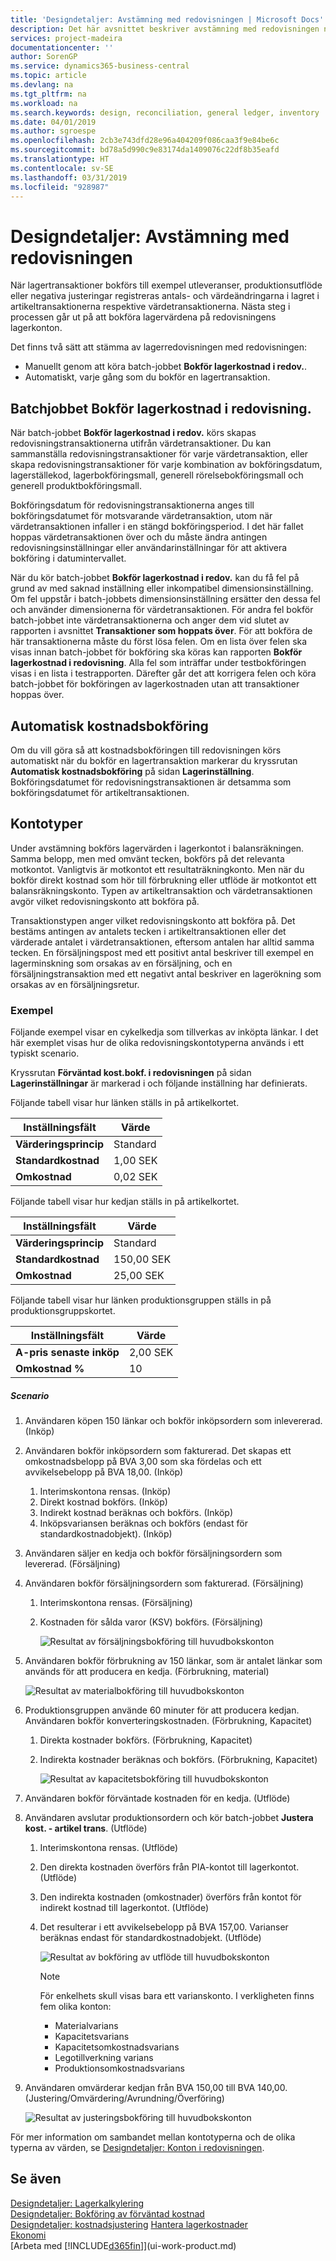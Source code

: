 ```yaml
---
title: 'Designdetaljer: Avstämning med redovisningen | Microsoft Docs'
description: Det här avsnittet beskriver avstämning med redovisningen när du bokför lagertransaktioner, till exempel försäljningsutleveranser, produktionsutflöde eller negativa justeringar.
services: project-madeira
documentationcenter: ''
author: SorenGP
ms.service: dynamics365-business-central
ms.topic: article
ms.devlang: na
ms.tgt_pltfrm: na
ms.workload: na
ms.search.keywords: design, reconciliation, general ledger, inventory
ms.date: 04/01/2019
ms.author: sgroespe
ms.openlocfilehash: 2cb3e743dfd28e96a404209f086caa3f9e84be6c
ms.sourcegitcommit: bd78a5d990c9e83174da1409076c22df8b35eafd
ms.translationtype: HT
ms.contentlocale: sv-SE
ms.lasthandoff: 03/31/2019
ms.locfileid: "928987"
---
```

# <a name="design-details-reconciliation-with-the-general-ledger"></a>Designdetaljer: Avstämning med redovisningen
När lagertransaktioner bokförs till exempel utleveranser, produktionsutflöde eller negativa justeringar registreras antals- och värdeändringarna i lagret i artikeltransaktionerna respektive värdetransaktionerna. Nästa steg i processen går ut på att bokföra lagervärdena på redovisningens lagerkonton.  

Det finns två sätt att stämma av lagerredovisningen med redovisningen:  

* Manuellt genom att köra batch-jobbet **Bokför lagerkostnad i redov.**.  
* Automatiskt, varje gång som du bokför en lagertransaktion.  

## <a name="post-inventory-cost-to-gl-batch-job"></a>Batchjobbet Bokför lagerkostnad i redovisning.  
När batch-jobbet **Bokför lagerkostnad i redov.** körs skapas redovisningstransaktionerna utifrån värdetransaktioner. Du kan sammanställa redovisningstransaktioner för varje värdetransaktion, eller skapa redovisningstransaktioner för varje kombination av bokföringsdatum, lagerställekod, lagerbokföringsmall, generell rörelsebokföringsmall och generell produktbokföringsmall.  

Bokföringsdatum för redovisningstransaktionerna anges till bokföringsdatumet för motsvarande värdetransaktion, utom när värdetransaktionen infaller i en stängd bokföringsperiod. I det här fallet hoppas värdetransaktionen över och du måste ändra antingen redovisningsinställningar eller användarinställningar för att aktivera bokföring i datumintervallet.  

När du kör batch-jobbet **Bokför lagerkostnad i redov.** kan du få fel på grund av med saknad inställning eller inkompatibel dimensionsinställning. Om fel uppstår i batch-jobbets dimensionsinställning ersätter den dessa fel och använder dimensionerna för värdetransaktionen. För andra fel bokför batch-jobbet inte värdetransaktionerna och anger dem vid slutet av rapporten i avsnittet **Transaktioner som hoppats över**. För att bokföra de här transaktionerna måste du först lösa felen. Om en lista över felen ska visas innan batch-jobbet för bokföring ska köras kan rapporten **Bokför lagerkostnad i redovisning**. Alla fel som inträffar under testbokföringen visas i en lista i testrapporten. Därefter går det att korrigera felen och köra batch-jobbet för bokföringen av lagerkostnaden utan att transaktioner hoppas över.  

## <a name="automatic-cost-posting"></a>Automatisk kostnadsbokföring  
Om du vill göra så att kostnadsbokföringen till redovisningen körs automatiskt när du bokför en lagertransaktion markerar du kryssrutan **Automatisk kostnadsbokföring** på sidan **Lagerinställning**. Bokföringsdatumet för redovisningstransaktionen är detsamma som bokföringsdatumet för artikeltransaktionen.  

## <a name="account-types"></a>Kontotyper  
Under avstämning bokförs lagervärden i lagerkontot i balansräkningen. Samma belopp, men med omvänt tecken, bokförs på det relevanta motkontot. Vanligtvis är motkontot ett resultaträkningkonto. Men när du bokför direkt kostnad som hör till förbrukning eller utflöde är motkontot ett balansräkningskonto. Typen av artikeltransaktion och värdetransaktionen avgör vilket redovisningskonto att bokföra på.  

Transaktionstypen anger vilket redovisningskonto att bokföra på. Det bestäms antingen av antalets tecken i artikeltransaktionen eller det värderade antalet i värdetransaktionen, eftersom antalen har alltid samma tecken. En försäljningspost med ett positivt antal beskriver till exempel en lagerminskning som orsakas av en försäljning, och en försäljningstransaktion med ett negativt antal beskriver en lagerökning som orsakas av en försäljningsretur.  

### <a name="example"></a>Exempel  
Följande exempel visar en cykelkedja som tillverkas av inköpta länkar. I det här exemplet visas hur de olika redovisningskontotyperna används i ett typiskt scenario.  

Kryssrutan **Förväntad kost.bokf. i redovisningen** på sidan **Lagerinställningar** är markerad i och följande inställning har definierats.  

Följande tabell visar hur länken ställs in på artikelkortet.  

|Inställningsfält|Värde|  
|-----------------|-----------|  
|**Värderingsprincip**|Standard|  
|**Standardkostnad**|1,00 SEK|  
|**Omkostnad**|0,02 SEK|  

Följande tabell visar hur kedjan ställs in på artikelkortet.  

|Inställningsfält|Värde|  
|-----------------|-----------|  
|**Värderingsprincip**|Standard|  
|**Standardkostnad**|150,00 SEK|  
|**Omkostnad**|25,00 SEK|  

Följande tabell visar hur länken produktionsgruppen ställs in på produktionsgruppskortet.  

|Inställningsfält|Värde|  
|-----------------|-----------|  
|**A-pris senaste inköp**|2,00 SEK|  
|**Omkostnad %**|10|  

##### <a name="scenario"></a>Scenario  
1. Användaren köpen 150 länkar och bokför inköpsordern som inlevererad. (Inköp)  
2. Användaren bokför inköpsordern som fakturerad. Det skapas ett omkostnadsbelopp på BVA 3,00 som ska fördelas och ett avvikelsebelopp på BVA 18,00. (Inköp)  

    1. Interimskontona rensas. (Inköp)  
    2. Direkt kostnad bokförs. (Inköp)  
    3. Indirekt kostnad beräknas och bokförs. (Inköp)  
    4. Inköpsvariansen beräknas och bokförs (endast för standardkostnadobjekt). (Inköp)  
3. Användaren säljer en kedja och bokför försäljningsordern som levererad. (Försäljning)  
4. Användaren bokför försäljningsordern som fakturerad. (Försäljning)  

    1. Interimskontona rensas. (Försäljning)  
    2. Kostnaden för sålda varor (KSV) bokförs. (Försäljning)  

        ![Resultat av försäljningsbokföring till huvudbokskonton](media/design_details_inventory_costing_3_gl_posting_sales.png "Resultat av försäljningsbokföring till huvudbokskonton")  
5. Användaren bokför förbrukning av 150 länkar, som är antalet länkar som används för att producera en kedja. (Förbrukning, material)  

    ![Resultat av materialbokföring till huvudbokskonton](media/design_details_inventory_costing_3_gl_posting_material.png "Resultat av materialbokföring till huvudbokskonton")  
6. Produktionsgruppen använde 60 minuter för att producera kedjan. Användaren bokför konverteringskostnaden. (Förbrukning, Kapacitet)  

    1. Direkta kostnader bokförs. (Förbrukning, Kapacitet)  
    2. Indirekta kostnader beräknas och bokförs. (Förbrukning, Kapacitet)  

        ![Resultat av kapacitetsbokföring till huvudbokskonton](media/design_details_inventory_costing_3_gl_posting_capacity.png "Resultat av kapacitetsbokföring till huvudbokskonton")  
7. Användaren bokför förväntade kostnaden för en kedja. (Utflöde)  
8. Användaren avslutar produktionsordern och kör batch-jobbet **Justera kost. - artikel trans**. (Utflöde)  

    1. Interimskontona rensas. (Utflöde)  
    2. Den direkta kostnaden överförs från PIA-kontot till lagerkontot. (Utflöde)  
    3. Den indirekta kostnaden (omkostnader) överförs från kontot för indirekt kostnad till lagerkontot. (Utflöde)  
    4. Det resulterar i ett avvikelsebelopp på BVA 157,00. Varianser beräknas endast för standardkostnadobjekt. (Utflöde)  

        ![Resultat av bokföring av utflöde till huvudbokskonton](media/design_details_inventory_costing_3_gl_posting_output.png "Resultat av bokföring av utflöde till huvudbokskonton")  

        > [!NOTE]  
        >  För enkelhets skull visas bara ett varianskonto. I verkligheten finns fem olika konton:  
        >   
        >  * Materialvarians  
        >  * Kapacitetsvarians  
        >  * Kapacitetsomkostnadsvarians  
        >  * Legotillverkning varians  
        >  * Produktionsomkostnadsvarians  

9. Användaren omvärderar kedjan från BVA 150,00 till BVA 140,00. (Justering/Omvärdering/Avrundning/Överföring)  

    ![Resultat av justeringsbokföring till huvudbokskonton](media/design_details_inventory_costing_3_gl_posting_adjustment.png "Resultat av justeringsbokföring till huvudbokskonton")  

För mer information om sambandet mellan kontotyperna och de olika typerna av värden, se [Designdetaljer: Konton i redovisningen](design-details-accounts-in-the-general-ledger.md).  

## <a name="see-also"></a>Se även  
[Designdetaljer: Lagerkalkylering](design-details-inventory-costing.md)   
[Designdetaljer: Bokföring av förväntad kostnad](design-details-expected-cost-posting.md)   
[Designdetaljer: kostnadsjustering](design-details-cost-adjustment.md)
[Hantera lagerkostnader](finance-manage-inventory-costs.md)  
[Ekonomi](finance.md)  
[Arbeta med [!INCLUDE[d365fin](includes/d365fin_md.md)]](ui-work-product.md)
